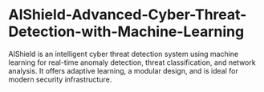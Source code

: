 # AIShield-Advanced-Cyber-Threat-Detection-with-Machine-Learning
AIShield is an intelligent cyber threat detection system using machine learning for real-time anomaly detection, threat classification, and network analysis. It offers adaptive learning, a modular design, and is ideal for modern security infrastructure.
